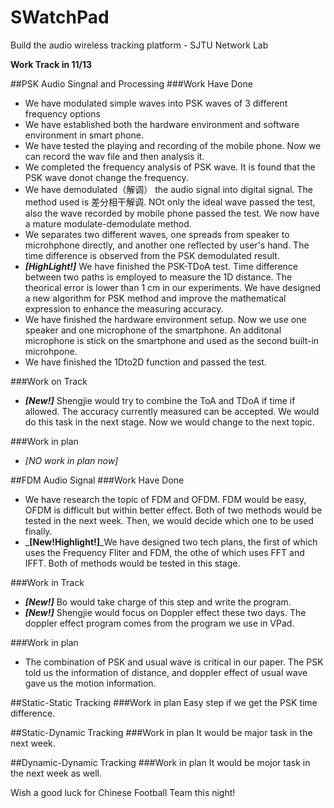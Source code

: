 # SWatchPad
Build the audio wireless tracking platform - SJTU Network Lab

**Work Track in 11/13**

##PSK Audio Singnal and Processing
###Work Have Done
* We have modulated simple waves into PSK waves of 3 different frequency options 
* We have established both the hardware environment and software environment in smart phone.
* We have tested the playing and recording of the mobile phone. Now we can record the wav file and then analysis it.
* We completed the frequency analysis of PSK wave. It is found that the PSK wave donot change the frequency.
* We have demodulated（解调） the audio signal into digital signal. The method used is 差分相干解调. NOt only the ideal wave passed the test, also the wave recorded by mobile phone passed the test. We now have a mature modulate-demodulate method.
* We separates two different waves, one spreads from speaker to microhphone directly, and another one reflected by user's hand. The time difference is observed from the PSK demodulated result.
* _**[HighLight!]**_ We have finished the PSK-TDoA test. Time difference between two paths is employed to measure the 1D distance. The theorical error is lower than 1 cm in our experiments. We have designed a new algorithm for PSK method and improve the mathematical expression to enhance the measuring accuracy.
* We have finished the hardware environment setup. Now we use one speaker and one microphone of the smartphone. An additonal microphone is stick on the smartphone and used as the second built-in microhpone.
* We have finished the 1Dto2D function and passed the test.

###Work on Track
* _**[New!]**_ Shengjie would try to combine the ToA and TDoA if time if allowed. The accuracy currently measured can be accepted. We would do this task in the next stage. Now we would change to the next topic. 

###Work in plan
* _[NO work in plan now]_

##FDM Audio Signal
###Work Have Done
* We have research the topic of FDM and OFDM. FDM would be easy, OFDM is difficult but within better effect. Both of two methods would be tested in the next week. Then, we would decide which one to be used finally.
* _**[New!Highlight!]**_We have designed two tech plans, the first of which uses the Frequency Fliter and FDM, the othe of which uses FFT and IFFT. Both of methods would be tested in this stage.

###Work in Track
* _**[New!]**_ Bo would take charge of this step and write the program.
* _**[New!]**_ Shengjie would focus on Doppler effect these two days. The doppler effect program comes from the program we use in VPad.

###Work in plan
* The combination of PSK and usual wave is critical in our paper. The PSK told us the information of distance, 
and doppler effect of usual wave gave us the motion information.


##Static-Static Tracking
###Work in plan
Easy step if we get the PSK time difference.

##Static-Dynamic Tracking
###Work in plan
It would be major task in the next week.

##Dynamic-Dynamic Tracking
###Work in plan
It would be mojor task in the next week as well.

Wish a good luck for Chinese Football Team this night!
